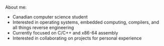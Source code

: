 About me:
- Canadian computer science student
- Interested in operating systems, embedded computing, compilers, and all things reverse engineering
- Currently focused on C/C++ and x86-64 assembly
- Interested in collaborating on projects for personal experience
